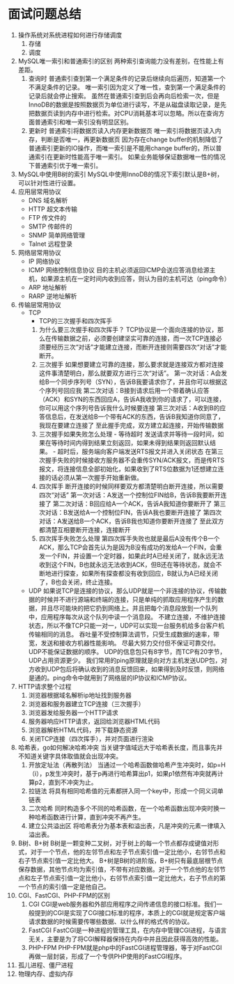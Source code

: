 # 面试问题总结

1. 操作系统对系统进程如何进行存储调度
	1. 存储
	2. 调度
2. MySQL唯一索引和普通索引的区别
两种索引查询能力没有差别，在性能上有差距。
	1. 查询时
	  普通索引查到第一个满足条件的记录后继续向后遍历，知道第一个不满足条件的记录。
	  唯一索引因为定义了唯一性，查到第一个满足条件的记录后就会停止搜索。
	  虽然在普通索引查到后会再向后检索一次，但是InnoDB的数据是按照数据页为单位进行读写，不是从磁盘读取记录，是先把数据页读到内存中进行检索。对CPU消耗基本可以忽略。所以在查询方面普通索引和唯一索引没有明显区别。
	2. 更新时
	  普通索引将数据页读入内存更新数据页
	  唯一索引将数据页读入内存，判断是否唯一，再更新数据页
	  因为存在change buffer的机制降低了普通索引更新的IO操作，而唯一索引是不能用change buffer的，所以普通索引在更新时性能高于唯一索引。
	  如果业务能够保证数据唯一性的情况下普通索引优于唯一索引。
3. MySQL中使用B树的索引
  MySQL中使用InnoDB的情况下索引默认是B+树，可以针对性进行设置。
4. 应用层常用协议
	- DNS 域名解析
	- HTTP 超文本传输
	- FTP 传文件的
	- SMTP 传邮件的
	- SNMP 简单网络管理
	- Talnet 远程登录
5. 网络层常用协议
	- IP 网络协议
	- ICMP 网络控制信息协议
	  目的主机必须返回ICMP会送应答消息给源主机，如果源主机在一定时间内收到应答，则认为目的主机可达（ping命令）
	- ARP 地址解析
	- RARP 逆地址解析
6. 传输层常用协议
	- TCP
		- TCP的三次握手和四次挥手
		1. 为什么要三次握手和四次挥手？
		    TCP协议是一个面向连接的协议，那么在传输数据之前，必须要创建坚实可靠的连接，而一次TCP连接必须要经历三次“对话”才能建立连接，而断开连接则需要四次“对话”才能断开。
		2. 三次握手
		    如果想要建立可靠的连接，那么要求就是连接双方都对连接这件事清楚明白，那么就要双方进行三次“对话”。
		    第一次对话：A会发给B一个同步序列号（SYN），告诉B我要请求你了，并且你可以根据这个序列号回应我
		    第二次对话：B接到请求后用一个带着确认应答（ACK）和SYN的东西回应A，告诉A我收到你的请求了，可以连接，你可以用这个序列号告诉我什么时候要连接
		    第三次对话：A收到B的应答信息后，在发送给B一个带有ACK的东西，告诉B我知道你同意了，我现在要建立连接了
		    至此握手完成，双方建立起连接，开始传输数据
		3. 三次握手如果失败怎么处理
		  - 等待超时
		    发送请求并等待一段时间，如果在等待时间内得到结果立刻返回，如果未得到结果则返回默认结果。
		  - 超时后，服务端向客户端发送RTS报文并进入关闭状态
		    在第三次握手失败的时候接收方服务器不会重传SYN/ACK报文，而是传RTS报文，将连接信息全部初始化，如果收到了RTS位数据为1还想建立连接的话必须从第一次握手开始重新做。
		4. 四次挥手
		    断开连接的时候同样要双方都清楚明白断开连接，所以需要四次“对话”
		    第一次对话：A发送一个控制位FIN给B，告诉B我要断开连接了
		    第二次对话：B回应给A一个ACK，告诉A我知道你要断开了
		    第三次对话：B发送给A一个控制位FIN，告诉A我也要断开连接了
		    第四次对话：A发送给B一个ACK，告诉B我也知道你要断开连接了
		    至此双方都清楚互相要断开连接，连接断开
		5. 四次挥手失败怎么处理
		    第四次挥手失败也就是最后A没有传个B一个ACK，那么TCP会首先认为是因为B没有成功的发给A一个FIN，会重发一个FIN，并设置一个定时器，如果此时A已经关闭了，就永远无法收到这个FIN，B也就永远无法收到ACK，但B还在等待状态，就会不断地进行探查，如果所有探查都没有收到回应，B就认为A已经关闭了，B也会关闭，终止连接。
	- UDP
	  如果说TCP是连接的协议，那么UDP就是一个非连接的协议，传输数据的时候并不进行源端和终端的连接，只是单纯的抓取应用程序产生的数据，并且尽可能块的把它扔到网络上。并且把每个消息段放到一个队列中，应用程序每次从这个队列中读一个消息段。
	  不建立连接，不维护连接状态，所以不像TCP只能一对一，UDP可以实现一台服务机给多台客户机传输相同的消息。
	  吞吐量不受控制算法调节，只受生成数据的速率，带宽，发送和接收方机器性能影响。
	  尽最大努力交付但不保证可靠交付。
	  UDP不能保证数据的顺序。
	  UDP的信息包只有8字节，而TCP有20字节，UDP占用资源更少。
	  我们常用的ping原理就是向对方主机发送UDP包，对方收到UDP包后将确认收到的消息反馈回来，如果得到及时反馈，则网络是通的。ping命令中就用到了网络层的IP协议和ICMP协议。
7. HTTP请求整个过程
	1. 浏览器根据域名解析ip地址找到服务器
	2. 浏览器和服务器建立TCP连接（三次握手）
	3. 浏览器发给服务器一个HTTP请求
	4. 服务器响应HTTP请求，返回给浏览器HTML代码
	5. 浏览器解析HTML代码，并下载静态资源
	6. 关闭TCP连接（四次挥手），并对页面进行渲染
8. 哈希表，go如何解决哈希冲突
当关键字值域远大于哈希表长度，而且事先并不知道关键字具体取值就会出现冲突。
	1. 开放定址法（再散列法）
	  当通过一个哈希函数做哈希产生冲突时，如p=H（i），p发生冲突时，基于p再进行哈希算出p1，如果p1依然有冲突就再计算p2，直到不冲突为止。
	2. 拉链法
	  将具有相同哈希值的元素都拼入同一个key中，形成一个同义词单链表
	3. 二次哈希
	  同时构造多个不同的哈希函数，在一个哈希函数出现冲突时换一种哈希函数进行计算，直到冲突不再产生。
	4. 建立公共溢出区
	  将哈希表分为基本表和溢出表，凡是冲突的元素一律填入溢出表。
9. B树、B+树
  B树是一颗变种二叉树，对于树上的每一个节点都存成键值对形式，对于一个节点，他的左邻节点和左子节点索引值一定比他小，右邻节点和右子节点索引值一定比他大。
  B+树是B树的进阶版，B+树只有最底层根节点保存数据，其他节点均为索引值，不带有对应数据。对于一个节点他的左邻节点和左子节点索引值一定比他小，右邻节点索引值一定比他大，右子节点的第一个节点的索引值一定是他自己。
10. CGI、FastCGI、PHP-FPM的区别
	1. CGI
	  CGI是web服务器和外部应用程序之间传递信息的接口标准。我们一般提到的CGI是实现了CGI接口标准的程序，本质上的CGI就是规定客户端请求数据的时候需要传哪些数据、以什么样的格式传的协议。
	2. FastCGI
	  FastCGI是一种进程的管理工具，在内存中管理CGI进程，与语言无关，主要是为了将CGI解释器保持在内存中并且因此获得高效的性能。
	3. PHP-FPM
	  PHP-FPM就是php中的FastCGI进程管理器，等于对FastCGI再做一层封装，形成了一个专供PHP使用的FastCGI程序。
11. 孤儿进程、僵尸进程
12. 物理内存、虚拟内存